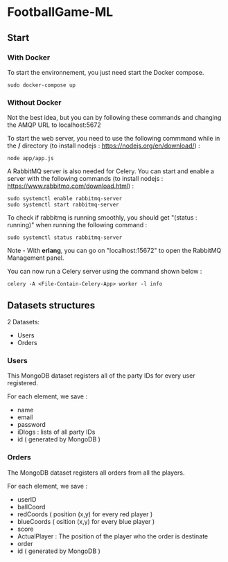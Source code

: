 # FootballGame-ML

## Start

### With Docker

To start the environnement, you just need start the Docker compose.
```
sudo docker-compose up
```

### Without Docker

Not the best idea, but you can by following these commands and changing the AMQP URL to localhost:5672

To start the web server, you need to use the following commmand while in the **/** directory (to install nodejs : https://nodejs.org/en/download/) : 
```
node app/app.js
```

A RabbitMQ server is also needed for Celery. You can start and enable a server with the following commands (to install nodejs : https://www.rabbitmq.com/download.html) :
```
sudo systemctl enable rabbitmq-server
sudo systemctl start rabbitmq-server
```

To check if rabbitmq is running smoothly, you should get "(status : running)" when running the following command :
```
sudo systemctl status rabbitmq-server
```

Note - With **erlang**, you can go on "localhost:15672" to open the RabbitMQ Management panel.

You can now run a Celery server using the command shown below :
```
celery -A <File-Contain-Celery-App> worker -l info
```

## Datasets structures

2 Datasets:
 - Users
 - Orders

### Users

This MongoDB dataset registers all of the party IDs for every user registered.

For each element, we save :
 - name
 - email
 - password
 - iDlogs : lists of all party IDs
 - id ( generated by MongoDB )
  
### Orders

The MongoDB dataset registers all orders from all the players.

For each element, we save :
- userID 
- ballCoord
- redCoords ( position (x,y) for every red player )
- blueCoords ( osition (x,y) for every blue player )
- score
- ActualPlayer : The position of the player who the order is destinate
- order
- id ( generated by MongoDB )
